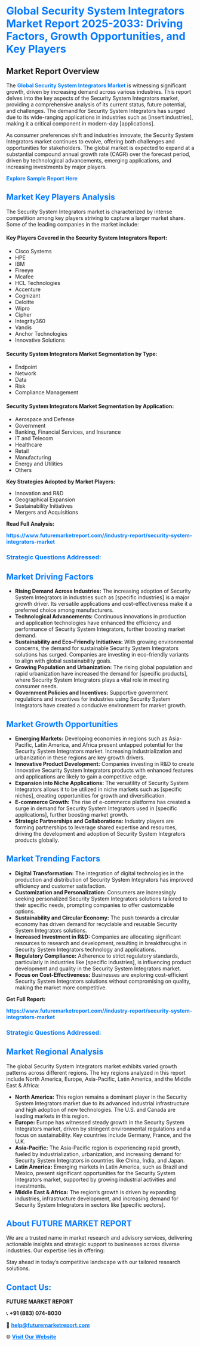 <h1 style="color: #007BFF;">Global Security System Integrators Market Report 2025-2033: Driving Factors, Growth Opportunities, and Key Players</h1>

<section id="overview">
<h2>Market Report Overview</h2>
<p>The <a href="https://www.futuremarketreport.com//industry-report/security-system-integrators-market" style="color: #007BFF; text-decoration: none;"><strong>Global Security System Integrators Market</strong></a> is witnessing significant growth, driven by increasing demand across various industries. This report delves into the key aspects of the Security System Integrators market, providing a comprehensive analysis of its current status, future potential, and challenges. The demand for Security System Integrators has surged due to its wide-ranging applications in industries such as [insert industries], making it a critical component in modern-day [applications].</p>
<p>As consumer preferences shift and industries innovate, the Security System Integrators market continues to evolve, offering both challenges and opportunities for stakeholders. The global market is expected to expand at a substantial compound annual growth rate (CAGR) over the forecast period, driven by technological advancements, emerging applications, and increasing investments by major players.</p>
</section>

<section id="overview">
<p><a href="https://www.futuremarketreport.com//request-sample/reportId=59709" style="color: #007BFF; text-decoration: none;"><strong>Explore Sample Report Here</strong></a></p>
</section>

<section id="key-players">
<h2 style="color: #007BFF;">Market Key Players Analysis</h2>
<p>The Security System Integrators market is characterized by intense competition among key players striving to capture a larger market share. Some of the leading companies in the market include:</p>
<h4>Key Players Covered in the Security System Integrators Report:</h4>
<ul><li>Cisco Systems</li><li>HPE</li><li>IBM</li><li>Fireeye</li><li>Mcafee</li><li>HCL Technologies</li><li>Accenture</li><li>Cognizant</li><li>Deloitte</li><li>Wipro</li><li>Cipher</li><li>Integrity360</li><li>Vandis</li><li>Anchor Technologies</li><li>Innovative Solutions</li></ul>
<h4>Security System Integrators Market Segmentation by Type:</h4>
<ul><li>Endpoint</li><li>Network</li><li>Data</li><li>Risk</li><li>Compliance Management</li></ul>

<h4>Security System Integrators Market Segmentation by Application:</h4>
<ul><li>Aerospace and Defense</li><li>Government</li><li>Banking, Financial Services, and Insurance</li><li>IT and Telecom</li><li>Healthcare</li><li>Retail</li><li>Manufacturing</li><li>Energy and Utilities</li><li>Others</li></ul>
<p><strong>Key Strategies Adopted by Market Players:</strong></p>
<ul>
<li>Innovation and R&D</li>
<li>Geographical Expansion</li>
<li>Sustainability Initiatives</li>
<li>Mergers and Acquisitions</li>
</ul>
</section>

<section>
<p><strong>Read Full Analysis: </strong></p><a href="https://www.futuremarketreport.com//industry-report/security-system-integrators-market" style="color: #007BFF; text-decoration: none;"><strong>https://www.futuremarketreport.com//industry-report/security-system-integrators-market</strong></a>
<h3 style="color: #007BFF;">Strategic Questions Addressed:</h3>
</section>

<section id="driving-factors">
<h2 style="color: #007BFF;">Market Driving Factors</h2>
<ul>
<li><strong>Rising Demand Across Industries:</strong> The increasing adoption of Security System Integrators in industries such as [specific industries] is a major growth driver. Its versatile applications and cost-effectiveness make it a preferred choice among manufacturers.</li>
<li><strong>Technological Advancements:</strong> Continuous innovations in production and application technologies have enhanced the efficiency and performance of Security System Integrators, further boosting market demand.</li>
<li><strong>Sustainability and Eco-Friendly Initiatives:</strong> With growing environmental concerns, the demand for sustainable Security System Integrators solutions has surged. Companies are investing in eco-friendly variants to align with global sustainability goals.</li>
<li><strong>Growing Population and Urbanization:</strong> The rising global population and rapid urbanization have increased the demand for [specific products], where Security System Integrators plays a vital role in meeting consumer needs.</li>
<li><strong>Government Policies and Incentives:</strong> Supportive government regulations and incentives for industries using Security System Integrators have created a conducive environment for market growth.</li>
</ul>
</section>

<section id="growth-opportunities">
<h2 style="color: #007BFF;">Market Growth Opportunities</h2>
<ul>
<li><strong>Emerging Markets:</strong> Developing economies in regions such as Asia-Pacific, Latin America, and Africa present untapped potential for the Security System Integrators market. Increasing industrialization and urbanization in these regions are key growth drivers.</li>
<li><strong>Innovative Product Development:</strong> Companies investing in R&D to create innovative Security System Integrators products with enhanced features and applications are likely to gain a competitive edge.</li>
<li><strong>Expansion into Niche Applications:</strong> The versatility of Security System Integrators allows it to be utilized in niche markets such as [specific niches], creating opportunities for growth and diversification.</li>
<li><strong>E-commerce Growth:</strong> The rise of e-commerce platforms has created a surge in demand for Security System Integrators used in [specific applications], further boosting market growth.</li>
<li><strong>Strategic Partnerships and Collaborations:</strong> Industry players are forming partnerships to leverage shared expertise and resources, driving the development and adoption of Security System Integrators products globally.</li>
</ul>
</section>

<section id="trending-factors">
<h2 style="color: #007BFF;">Market Trending Factors</h2>
<ul>
<li><strong>Digital Transformation:</strong> The integration of digital technologies in the production and distribution of Security System Integrators has improved efficiency and customer satisfaction.</li>
<li><strong>Customization and Personalization:</strong> Consumers are increasingly seeking personalized Security System Integrators solutions tailored to their specific needs, prompting companies to offer customizable options.</li>
<li><strong>Sustainability and Circular Economy:</strong> The push towards a circular economy has driven demand for recyclable and reusable Security System Integrators solutions.</li>
<li><strong>Increased Investment in R&D:</strong> Companies are allocating significant resources to research and development, resulting in breakthroughs in Security System Integrators technology and applications.</li>
<li><strong>Regulatory Compliance:</strong> Adherence to strict regulatory standards, particularly in industries like [specific industries], is influencing product development and quality in the Security System Integrators market.</li>
<li><strong>Focus on Cost-Effectiveness:</strong> Businesses are exploring cost-efficient Security System Integrators solutions without compromising on quality, making the market more competitive.</li>
</ul>
</section>

<section>
<p><strong>Get Full Report: </strong></p><a href="https://www.futuremarketreport.com//industry-report/security-system-integrators-market" style="color: #007BFF; text-decoration: none;"><strong>https://www.futuremarketreport.com//industry-report/security-system-integrators-market</strong></a>
<h3 style="color: #007BFF;">Strategic Questions Addressed:</h3>
</section>


<section id="regional-analysis">
<h2 style="color: #007BFF;">Market Regional Analysis</h2>
<p>The global Security System Integrators market exhibits varied growth patterns across different regions. The key regions analyzed in this report include North America, Europe, Asia-Pacific, Latin America, and the Middle East & Africa:</p>
<ul>
<li><strong>North America:</strong> This region remains a dominant player in the Security System Integrators market due to its advanced industrial infrastructure and high adoption of new technologies. The U.S. and Canada are leading markets in this region.</li>
<li><strong>Europe:</strong> Europe has witnessed steady growth in the Security System Integrators market, driven by stringent environmental regulations and a focus on sustainability. Key countries include Germany, France, and the U.K.</li>
<li><strong>Asia-Pacific:</strong> The Asia-Pacific region is experiencing rapid growth, fueled by industrialization, urbanization, and increasing demand for Security System Integrators in countries like China, India, and Japan.</li>
<li><strong>Latin America:</strong> Emerging markets in Latin America, such as Brazil and Mexico, present significant opportunities for the Security System Integrators market, supported by growing industrial activities and investments.</li>
<li><strong>Middle East & Africa:</strong> The region’s growth is driven by expanding industries, infrastructure development, and increasing demand for Security System Integrators in sectors like [specific sectors].</li>
</ul>
</section>

<footer>
<h2 style="color: #007BFF;">About FUTURE MARKET REPORT</h2>
<p>We are a trusted name in market research and advisory services, delivering actionable insights and strategic support to businesses across diverse industries. Our expertise lies in offering:</p>

<p>Stay ahead in today’s competitive landscape with our tailored research solutions.</p>

<h2 style="color: #007BFF;">Contact Us:</h2>
<p><strong>FUTURE MARKET REPORT</strong></p>
<p>📞 <strong>+91 (883) 074-8030</strong></p>
<p>📧 <strong><a href="mailto:help@futuremarketreport.com" style="color: #007BFF;">help@futuremarketreport.com</a></strong></p>
<p>🌐 <strong><a href="https://www.futuremarketreport.com/" style="color: #007BFF;">Visit Our Website</a></strong></p>
</footer>